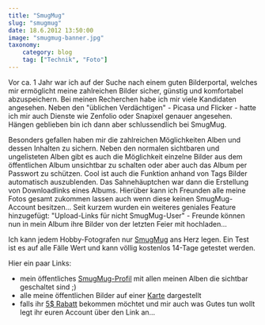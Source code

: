 ```yaml
---
title: "SmugMug"
slug: "smugmug"
date: 18.6.2012 13:50:00
image: "smugmug-banner.jpg"
taxonomy:
    category: blog
    tag: ["Technik", "Foto"]
---
```


Vor ca. 1 Jahr war ich auf der Suche nach einem guten Bilderportal, welches mir ermöglicht meine zahlreichen Bilder sicher, günstig und komfortabel abzuspeichern. Bei meinen Recherchen habe ich mir viele Kandidaten angesehen. Neben den "üblichen Verdächtigen" - Picasa und Flicker - hatte ich mir auch Dienste wie Zenfolio oder Snapixel genauer angesehen. Hängen geblieben bin ich dann aber schlussendlich bei SmugMug.

Besonders gefallen haben mir die zahlreichen Möglichkeiten Alben und dessen Inhalten zu sichern. Neben den normalen sichtbaren und ungelisteten Alben gibt es auch die Möglichkeit einzelne Bilder aus dem öffentlichen Album unsichtbar zu schalten oder aber auch das Album per Passwort zu schützen. Cool ist auch die Funktion anhand von Tags Bilder automatisch auszublenden. Das Sahnehäuptchen war dann die Erstellung von Downloadlinks eines Albums. Hierüber kann ich Freunden alle meine Fotos gesamt zukommen lassen auch wenn diese keinen SmugMug-Account besitzen... Seit kurzem wurden ein weiteres geniales Feature hinzugefügt: "Upload-Links für nicht SmugMug-User" - Freunde können nun in mein Album ihre Bilder von der letzten Feier mit hochladen...

Ich kann jedem Hobby-Fotografen nur [SmugMug](https://secure.smugmug.com/signup.mg?Coupon=ldwpK0OAplbyM) ans Herz legen. Ein Test ist es auf alle Fälle Wert und kann völlig kostenlos 14-Tage getestet werden.

Hier ein paar Links:

* mein öffentliches [SmugMug-Profil](http://melistik.smugmug.com/) mit allen meinen Alben die sichtbar geschaltet sind ;)
* alle meine öffentlichen Bilder auf einer [Karte](http://maps.smugmug.com/?feedType=geoUser&Data=melistik) dargestellt
* falls ihr [5$ Rabatt](https://secure.smugmug.com/signup.mg?Coupon=ldwpK0OAplbyM) bekommen möchtet und mir auch was Gutes tun wollt legt ihr euren Account über den Link an...
